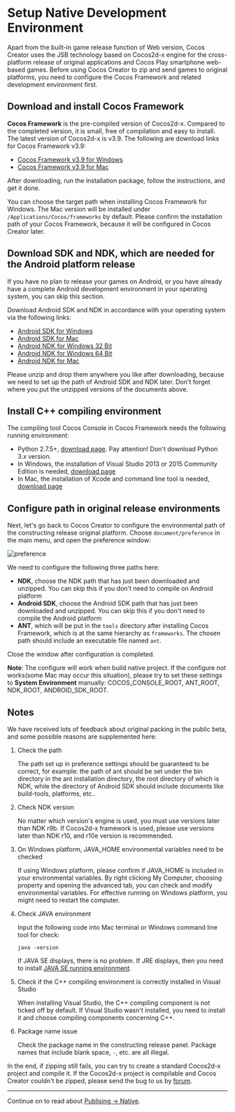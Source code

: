 # Setup Native Development Environment

Apart from the built-in game release function of Web version, Cocos Creator uses the JSB technology based on Cocos2d-x engine for the cross-platform release of original applications and Cocos Play smartphone web-based games. Before using Cocos Creator to zip and send games to original platforms, you need to configure the Cocos Framework and related development environment first.

## Download and install Cocos Framework

**Cocos Framework** is the pre-compiled version of Cocos2d-x. Compared to the completed version, it is small, free of compilation and easy to install. The latest version of Cocos2d-x is v3.9. The following are download links for Cocos Framework v3.9:

- [Cocos Framework v3.9 for Windows](http://cocostudio.download.appget.cn/Cocos/CocosStore/CocosFramework-V3.9-Windows.exe)
- [Cocos Framework v3.9 for Mac](http://cocostudio.download.appget.cn/Cocos/CocosStore/CocosFramework-V3.9-Mac.pkg)

After downloading, run the installation package, follow the instructions, and get it done.

You can choose the target path when installing Cocos Framework for Windows. The Mac version will be installed under `/Applications/Cocos/frameworks` by default. Please confirm the installation path of your Cocos Framework, because it will be configured in Cocos Creator later.

## Download SDK and NDK, which are needed for the Android platform release

If you have no plan to release your games on Android, or you have already have a complete Android development environment in your operating system, you can skip this section.

Download Android SDK and NDK in accordance with your operating system via the following links:

- [Android SDK for Windows](http://cocostudio.download.appget.cn/Cocos/CocosStore/Android-SDK-Windows.zip)
- [Android SDK for Mac](http://cocostudio.download.appget.cn/Cocos/CocosStore/android22-sdk-macosx.zip)
- [Android NDK for Windows 32 Bit](http://cocostudio.download.appget.cn/Cocos/CocosStore/android-ndk-r10d-windows-x86.zip)
- [Android NDK for Windows 64 Bit](http://cocostudio.download.appget.cn/Cocos/CocosStore/android-ndk-r10e-Windows.zip)
- [Android NDK for Mac](http://cocostudio.download.appget.cn/Cocos/CocosStore/android-ndk-r10e-macosx.zip)

Please unzip and drop them anywhere you like after downloading, because we need to set up the path of Android SDK and NDK later. Don't forget where you put the unzipped versions of the documents above.

## Install C++ compiling environment

The compiling tool Cocos Console in Cocos Framework needs the following running environment:

- Python 2.7.5+, [download page](https://www.python.org/downloads/). Pay attention! Don't download Python 3.x version.
- In Windows, the installation of Visual Studio 2013 or 2015 Community Edition is needed, [download page](https://www.visualstudio.com/downloads/download-visual-studio-vs)
- In Mac, the installation of Xcode and command line tool is needed, [download page](https://developer.apple.com/xcode/download/)

## Configure path in original release environments

Next, let's go back to Cocos Creator to configure the environmental path of the constructing release original platform. Choose `document/preference` in the main menu, and open the preference window:

![preference](../basics/editor-panels/preferences/native-develop.jpg)

We need to configure the following three paths here:

- **NDK**, choose the NDK path that has just been downloaded and unzipped. You can skip this if you don't need to compile on Android platform
- **Android SDK**, choose the Android SDK path that has just been downloaded and unzipped. You can skip this if you don't need to compile the Android platform
- **ANT**, which will be put in the `tools` directory after installing Cocos Framework, which is at the same hierarchy as `frameworks`. The chosen path should include an executable file named `ant`.

Close the window after configuration is completed.

**Note**: The configure will work when build native project. If the configure not works(some Mac may occur this situation), please try to set these settings to **System Environment** manually: COCOS_CONSOLE_ROOT, ANT_ROOT, NDK_ROOT, ANDROID_SDK_ROOT.

## Notes

We have received lots of feedback about original packing in the public beta, and some possible reasons are supplemented here:

1. Check the path

    The path set up in preference settings should be guaranteed to be correct, for example: the path of ant should be set under the bin directory in the ant installation directory, the root directory of which is NDK, while the directory of Android SDK should include documents like build-tools, platforms, etc..

2. Check NDK version

    No matter which version's engine is used, you must use versions later than NDK r9b. If Cocos2d-x framework is used, please use versions later than NDK r10, and r10e version is recommended.

3. On Windows platform, JAVA_HOME environmental variables need to be checked

    If using Windows platform, please confirm if JAVA_HOME is included in your environmental variables. By right clicking My Computer, choosing property and opening the advanced tab, you can check and modify environmental variables. For effective running on Windows platform, you might need to restart the computer.

4. Check JAVA environment

    Input the following code into Mac terminal or Windows command line tool for check:

    ```
    java -version
    ```

    If JAVA SE displays, there is no problem. If JRE displays, then you need to install [JAVA SE running environment](http://www.oracle.com/technetwork/java/javase/downloads/index.html).

5. Check if the C++ compiling environment is correctly installed in Visual Studio

    When installing Visual Studio, the C++ compiling component is not ticked off by default. If Visual Studio wasn't installed, you need to install it and choose compiling components concerning C++.

6. Package name issue

    Check the package name in the constructing release panel. Package names that include blank space, `-`, etc. are all illegal.

In the end, if zipping still fails, you can try to create a standard Cocos2d-x project and compile it. If the Cocos2d-x project is compilable and Cocos Creator couldn't be zipped, please send the bug to us by [forum](http://www.cocoachina.com/bbs/thread.php?fid-71.html).

---

Continue on to read about [Publising -> Native](publish-native.md).
